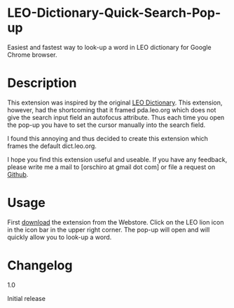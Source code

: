 LEO-Dictionary-Quick-Search-Pop-up
==================================

Easiest and fastest way to look-up a word in LEO dictionary for Google Chrome browser.

Description
===========

This extension was inspired by the original [LEO Dictionary](https://chrome.google.com/webstore/detail/leo-dictionary/dhmlplceigplahbkhifeaeinaeppccef). This extension, however, had the shortcoming that it framed pda.leo.org which does not give the search input field an autofocus attribute. Thus each time you open the pop-up you have to set the cursor manually into the search field. 

I found this annoying and thus decided to create this extension which frames the default dict.leo.org.

I hope you find this extension useful and useable. If you have any feedback, please write me a mail to [orschiro at gmail dot com] or file a request on [Github](https://github.com/orschiro/LEO-Dictionary-Quick-Search-Pop-up).


Usage
=====

First [download](https://chrome.google.com/webstore/detail/leo-dictionary-quick-sear/bfjfdobcmlpnafcnbkpgklaidojpmjhh) the extension from the Webstore. Click on the LEO lion icon in the icon bar in the upper right corner. The pop-up will open and will quickly allow you to look-up a word. 


Changelog
=========

1.0

Initial release
